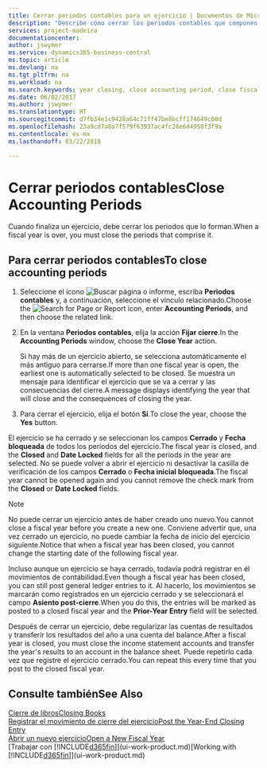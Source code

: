 ```yaml
---
title: Cerrar periodos contables para un ejercicio | Documentos de Microsoft
description: "Describe cómo cerrar los periodos contables que componen el ejercicio."
services: project-madeira
documentationcenter: 
author: jswymer
ms.service: dynamics365-business-central
ms.topic: article
ms.devlang: na
ms.tgt_pltfrm: na
ms.workload: na
ms.search.keywords: year closing, close accounting period, close fiscal year, bank account detailed trial balance
ms.date: 06/02/2017
ms.author: jswymer
ms.translationtype: HT
ms.sourcegitcommit: d7fb34e1c9428a64c71ff47be8bcff174649c00d
ms.openlocfilehash: 23a9cd7a8a7f579f63937ac4fc28e6d4958f3f9a
ms.contentlocale: es-mx
ms.lasthandoff: 03/22/2018

---
```

# <a name="close-accounting-periods"></a><span data-ttu-id="f113b-103">Cerrar periodos contables</span><span class="sxs-lookup"><span data-stu-id="f113b-103">Close Accounting Periods</span></span>
<span data-ttu-id="f113b-104">Cuando finaliza un ejercicio, debe cerrar los periodos que lo forman.</span><span class="sxs-lookup"><span data-stu-id="f113b-104">When a fiscal year is over, you must close the periods that comprise it.</span></span>

## <a name="to-close-accounting-periods"></a><span data-ttu-id="f113b-105">Para cerrar periodos contables</span><span class="sxs-lookup"><span data-stu-id="f113b-105">To close accounting periods</span></span>
1. <span data-ttu-id="f113b-106">Seleccione el icono ![Buscar página o informe](media/ui-search/search_small.png "icono Buscar página o informe"), escriba **Periodos contables** y, a continuación, seleccione el vínculo relacionado.</span><span class="sxs-lookup"><span data-stu-id="f113b-106">Choose the ![Search for Page or Report](media/ui-search/search_small.png "Search for Page or Report icon") icon, enter **Accounting Periods**, and then choose the related link.</span></span>
2. <span data-ttu-id="f113b-107">En la ventana **Periodos contables**, elija la acción **Fijar cierre**.</span><span class="sxs-lookup"><span data-stu-id="f113b-107">In the **Accounting Periods** window, choose the **Close Year** action.</span></span>

    <span data-ttu-id="f113b-108">Si hay más de un ejercicio abierto, se selecciona automáticamente el más antiguo para cerrarse.</span><span class="sxs-lookup"><span data-stu-id="f113b-108">If more than one fiscal year is open, the earliest one is automatically selected to be closed.</span></span> <span data-ttu-id="f113b-109">Se muestra un mensaje para identificar el ejercicio que se va a cerrar y las consecuencias del cierre.</span><span class="sxs-lookup"><span data-stu-id="f113b-109">A message displays identifying the year that will close and the consequences of closing the year.</span></span>
3. <span data-ttu-id="f113b-110">Para cerrar el ejercicio, elija el botón **Sí**.</span><span class="sxs-lookup"><span data-stu-id="f113b-110">To close the year, choose the **Yes** button.</span></span>

<span data-ttu-id="f113b-111">El ejercicio se ha cerrado y se seleccionan los campos **Cerrado** y **Fecha bloqueada** de todos los periodos del ejercicio.</span><span class="sxs-lookup"><span data-stu-id="f113b-111">The fiscal year is closed, and the **Closed** and **Date Locked** fields for all the periods in the year are selected.</span></span> <span data-ttu-id="f113b-112">No se puede volver a abrir el ejercicio ni desactivar la casilla de verificación de los campos **Cerrado** o **Fecha inicial bloqueada**.</span><span class="sxs-lookup"><span data-stu-id="f113b-112">The fiscal year cannot be opened again and you cannot remove the check mark from the **Closed** or **Date Locked** fields.</span></span>

> [!NOTE]  
>   <span data-ttu-id="f113b-113">No puede cerrar un ejercicio antes de haber creado uno nuevo.</span><span class="sxs-lookup"><span data-stu-id="f113b-113">You cannot close a fiscal year before you create a new one.</span></span> <span data-ttu-id="f113b-114">Conviene advertir que, una vez cerrado un ejercicio, no puede cambiar la fecha de inicio del ejercicio siguiente.</span><span class="sxs-lookup"><span data-stu-id="f113b-114">Notice that when a fiscal year has been closed, you cannot change the starting date of the following fiscal year.</span></span>

<span data-ttu-id="f113b-115">Incluso aunque un ejercicio se haya cerrado, todavía podrá registrar en él movimientos de contabilidad.</span><span class="sxs-lookup"><span data-stu-id="f113b-115">Even though a fiscal year has been closed, you can still post general ledger entries to it.</span></span> <span data-ttu-id="f113b-116">Al hacerlo, los movimientos se marcarán como registrados en un ejercicio cerrado y se seleccionará el campo **Asiento post-cierre**.</span><span class="sxs-lookup"><span data-stu-id="f113b-116">When you do this, the entries will be marked as posted to a closed fiscal year and the **Prior-Year Entry** field will be selected.</span></span>

<span data-ttu-id="f113b-117">Después de cerrar un ejercicio, debe regularizar las cuentas de resultados y transferir los resultados del año a una cuenta del balance.</span><span class="sxs-lookup"><span data-stu-id="f113b-117">After a fiscal year is closed, you must close the income statement accounts and transfer the year's results to an account in the balance sheet.</span></span> <span data-ttu-id="f113b-118">Puede repetirlo cada vez que registre el ejercicio cerrado.</span><span class="sxs-lookup"><span data-stu-id="f113b-118">You can repeat this every time that you post to the closed fiscal year.</span></span>

## <a name="see-also"></a><span data-ttu-id="f113b-119">Consulte también</span><span class="sxs-lookup"><span data-stu-id="f113b-119">See Also</span></span>
[<span data-ttu-id="f113b-120">Cierre de libros</span><span class="sxs-lookup"><span data-stu-id="f113b-120">Closing Books</span></span>](year-close-books.md)  
[<span data-ttu-id="f113b-121">Registrar el movimiento de cierre del ejercicio</span><span class="sxs-lookup"><span data-stu-id="f113b-121">Post the Year-End Closing Entry</span></span>](year-how-post-year-end-close-entry.md)  
[<span data-ttu-id="f113b-122">Abrir un nuevo ejercicio</span><span class="sxs-lookup"><span data-stu-id="f113b-122">Open a New Fiscal Year</span></span>](finance-how-open-new-fiscal-year.md)  
<span data-ttu-id="f113b-123">[Trabajar con [!INCLUDE[d365fin](includes/d365fin_md.md)]](ui-work-product.md)</span><span class="sxs-lookup"><span data-stu-id="f113b-123">[Working with [!INCLUDE[d365fin](includes/d365fin_md.md)]](ui-work-product.md)</span></span>

